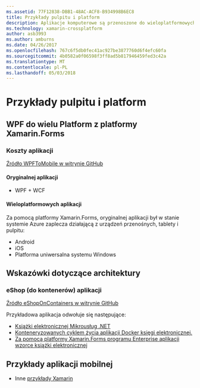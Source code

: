 ```yaml
---
ms.assetid: 77F12838-DBB1-48AC-ACF8-B934998B6EC8
title: Przykłady pulpitu i platform
description: Aplikacje komputerowe są przenoszone do wieloplatformowych aplikacji mobilnych.
ms.technology: xamarin-crossplatform
author: asb3993
ms.author: amburns
ms.date: 04/26/2017
ms.openlocfilehash: 767c6f5db0fec41ac927be3877760d6f4efc60fa
ms.sourcegitcommit: 4b0582a0f06598f3ff8ad5b817946459fed3c42a
ms.translationtype: MT
ms.contentlocale: pl-PL
ms.lasthandoff: 05/03/2018
---
```

# <a name="cross-platform-desktop-samples"></a>Przykłady pulpitu i platform

## <a name="wpf-to-cross-platform-with-xamarinforms"></a>WPF do wielu Platform z platformy Xamarin.Forms

### <a name="expenses-app"></a>Koszty aplikacji

[Źródło WPFToMobile w witrynie GitHub](https://github.com/nishanil/WPFToMobile)

#### <a name="original-app"></a>Oryginalnej aplikacji

* WPF + WCF

#### <a name="cross-platform-apps"></a>Wieloplatformowych aplikacji

Za pomocą platformy Xamarin.Forms, oryginalnej aplikacji był w stanie systemie Azure zaplecza działającą z urządzeń przenośnych, tablety i pulpitu:

* Android
* iOS
* Platforma uniwersalna systemu Windows

## <a name="architecture-guidance"></a>Wskazówki dotyczące architektury

### <a name="eshop-on-containers-app"></a>eShop (do kontenerów) aplikacji

[Źródło eShopOnContainers w witrynie GitHub](https://github.com/dotnet-architecture/eShopOnContainers)

Przykładowa aplikacja odwołuje się następujące:

* [Książki elektronicznej Mikrousług .NET](https://aka.ms/microservicesebook)
* [Konteneryzowanych cyklem życia aplikacji Docker księgi elektronicznej.](https://aka.ms/dockerlifecycleebook)
* [Za pomocą platformy Xamarin.Forms programu Enterprise aplikacji wzorce książki elektronicznej](~/xamarin-forms/enterprise-application-patterns/index.md)

## <a name="mobile-app-samples"></a>Przykłady aplikacji mobilnej

* Inne [przykłady Xamarin](https://developer.xamarin.com/samples/)
